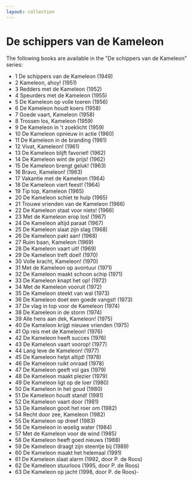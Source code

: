 ```yaml
---
layout: collection
---
```


# De schippers van de Kameleon

The following books are available in the "De schippers van de Kameleon" series:

- 1 De schippers van de Kameleon (1949)
- 2 Kameleon, ahoy! (1951)
- 3 Redders met de Kameleon (1952)
- 4 Speurders met de Kameleon (1955)
- 5 De Kameleon op volle toeren (1956)
- 6 De Kameleon houdt koers (1958)
- 7 Goede vaart, Kameleon (1958)
- 8 Trossen los, Kameleon (1959)
- 9 De Kameleon in 't zoeklicht (1959)
- 10 De Kameleon opnieuw in actie (1960)
- 11 De Kameleon in de branding (1961)
- 12 Vivat, Kameleon! (1961)
- 13 De Kameleon blijft favoriet! (1962)
- 14 De Kameleon wint de prijs! (1962)
- 15 De Kameleon brengt geluk! (1963)
- 16 Bravo, Kameleon! (1963)
- 17 Vakantie met de Kameleon (1964)
- 18 De Kameleon viert feest! (1964)
- 19 Tip top, Kameleon (1965)
- 20 De Kameleon schiet te hulp (1965)
- 21 Trouwe vrienden van de Kameleon (1966)
- 22 De Kameleon staat voor niets! (1966)
- 23 Met de Kameleon erop los! (1967)
- 24 De Kameleon altijd paraat (1967)
- 25 De Kameleon slaat zijn slag (1968)
- 26 De Kameleon pakt aan! (1968)
- 27 Ruim baan, Kameleon (1969)
- 28 De Kameleon vaart uit! (1969)
- 29 De Kameleon treft doel! (1970)
- 30 Volle kracht, Kameleon! (1970)
- 31 Met de Kameleon op avontuur (1971)
- 32 De Kameleon maakt schoon schip (1971)
- 33 De Kameleon knapt het op! (1972)
- 34 Met de Kameleon vooruit (1972)
- 35 De Kameleon steekt van wal (1973)
- 36 De Kameleon doet een goede vangst! (1973)
- 37 De vlag in top voor de Kameleon (1974)
- 38 De Kameleon in de storm (1974)
- 39 Alle hens aan dek, Kameleon! (1975)
- 40 De Kameleon krijgt nieuwe vrienden (1975)
- 41 Op reis met de Kameleon! (1976)
- 42 De Kameleon heeft succes (1976)
- 43 De Kameleon vaart voorop! (1977)
- 44 Lang leve de Kameleon! (1977)
- 45 De Kameleon helpt altijd! (1978)
- 46 De Kameleon ruikt onraad (1978)
- 47 De Kameleon geeft vol gas (1979)
- 48 De Kameleon maakt plezier (1979)
- 49 De Kameleon ligt op de loer (1980)
- 50 De Kameleon in het goud (1980)
- 51 De Kameleon houdt stand! (1981)
- 52 De Kameleon vaart door (1981)
- 53 De Kameleon gooit het roer om (1982)
- 54 Recht door zee, Kameleon (1982)
- 55 De Kameleon op dreef (1983)
- 56 De Kameleon in woelig water (1984)
- 57 Met de Kameleon voor de wind (1985)
- 58 De Kameleon heeft goed nieuws (1988)
- 59 De Kameleon draagt zijn steentje bij (1989)
- 60 De Kameleon maakt het helemaal (1991)
- 61 De Kameleon slaat alarm (1992, door P. de Roos)
- 62 De Kameleon stuurloos (1995, door P. de Roos)
- 63 De Kameleon op jacht (1998, door P. de Roos)-